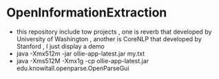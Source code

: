 # OpenInformationExtraction
* this repository include tow projects , one is reverb that developed by University of Washington , another is CoreNLP that developed by Stanford , I just display a demo 
* java -Xmx512m -jar ollie-app-latest.jar my.txt
* java -Xms512M -Xmx1g -cp ollie-app-latest.jar edu.knowitall.openparse.OpenParseGui
